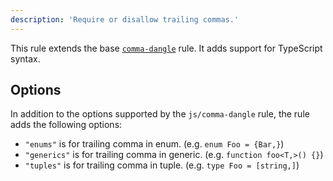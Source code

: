 ```yaml
---
description: 'Require or disallow trailing commas.'
---
```


This rule extends the base [`comma-dangle`](/rules/js/comma-dangle) rule.
It adds support for TypeScript syntax.

## Options

In addition to the options supported by the `js/comma-dangle` rule, the rule adds the following options:

- `"enums"` is for trailing comma in enum. (e.g. `enum Foo = {Bar,}`)
- `"generics"` is for trailing comma in generic. (e.g. `function foo<T,>() {}`)
- `"tuples"` is for trailing comma in tuple. (e.g. `type Foo = [string,]`)
